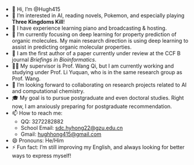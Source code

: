 - 👋 Hi, I’m @Hugh415
- 👀 I’m interested in AI, reading novels, Pokemon, and especially playing **Three Kingdoms Kill**!
- 🎹 I have experience learning piano and broadcasting & hosting.
- 🌱 I’m currently focusing on deep learning for property prediction of organic molecules. My main research direction is using deep learning to assist in predicting organic molecular properties.
- 📝 I am the first author of a paper currently under review at the CCF B journal *Briefings in Bioinformatics*.
- 🧑‍💼 My supervisor is Prof. Wang Qi, but I am currently working and studying under Prof. Li Yuquan, who is in the same research group as Prof. Wang.
- 💞️ I’m looking forward to collaborating on research projects related to AI and computational chemistry.
- 🎓 My goal is to pursue postgraduate and even doctoral studies. Right now, I am anxiously preparing for postgraduate recommendation.
- 📫 How to reach me:  
    - QQ: 3272282882  
    - School Email: sdc.hyhong22@gzu.edu.cn  
    - Gmail: hughhong415@gmail.com
- 😄 Pronouns: He/Him
- ⚡ Fun fact: I’m still improving my English, and always looking for better ways to express myself!
